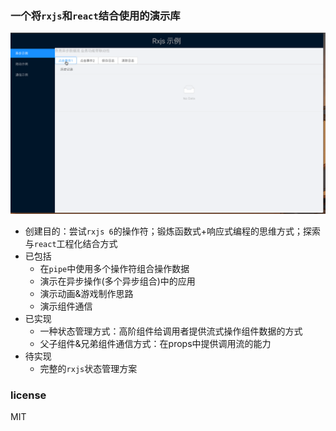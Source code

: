 ### 一个将`rxjs`和`react`结合使用的演示库

![demo-image](./imgs/rxjs-demo.gif)

* 创建目的：尝试`rxjs 6`的操作符；锻炼函数式+响应式编程的思维方式；探索与`react`工程化结合方式
* 已包括
  - 在`pipe`中使用多个操作符组合操作数据
  - 演示在异步操作(多个异步组合)中的应用
  - 演示动画&游戏制作思路
  - 演示组件通信
* 已实现
  - 一种状态管理方式：高阶组件给调用者提供流式操作组件数据的方式
  - 父子组件&兄弟组件通信方式：在props中提供调用流的能力
* 待实现
  - 完整的`rxjs`状态管理方案

### license
MIT
